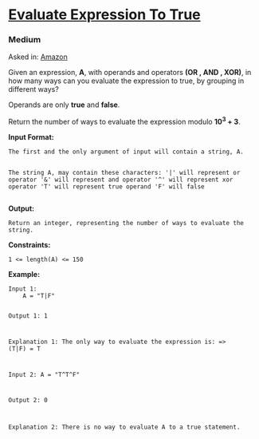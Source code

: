 # [Evaluate Expression To True](https://www.interviewbit.com/problems/evaluate-expression-to-true/)
### Medium
Asked in: [Amazon](https://www.interviewbit.com/search/?q=Amazon)

<div class="p-html-content__container"><p>
Given an expression, <strong>A</strong>, with operands and operators <strong>(OR , AND , XOR)</strong>, in how many ways can you evaluate the expression to true, by grouping in different ways?</p>
<p>Operands are only <strong>true</strong> and <strong>false</strong>.</p>
<p>Return the number of ways to evaluate the expression modulo <strong>10<sup>3</sup> + 3</strong>.</p>
<p><strong>Input Format:</strong></p>
<div class="highlighter-rouge"><pre class="highlight"><code>The first and the only argument of input will contain a string, A.

The string A, may contain these characters:
    '|' will represent or operator 
    '&amp;' will represent and operator
    '^' will represent xor operator
    'T' will represent true operand
    'F' will false
</code></pre>
</div>

<p><strong>Output:</strong></p>

<div class="highlighter-rouge"><pre class="highlight"><code>Return an integer, representing the number of ways to evaluate the string.
</code></pre>
</div>

<p><strong>Constraints:</strong></p>

<div class="highlighter-rouge"><pre class="highlight"><code>1 &lt;= length(A) &lt;= 150
</code></pre>
</div>

<p><strong>Example:</strong></p>

<div class="highlighter-rouge"><pre class="highlight"><code>Input 1:
    A = "T|F"

Output 1:
    1

Explanation 1:
    The only way to evaluate the expression is:
        =&gt; (T|F) = T 

Input 2:
    A = "T^T^F"
    
Output 2:
    0
    
Explanation 2:
    There is no way to evaluate A to a true statement.
</code></pre>
</div>
</div>
